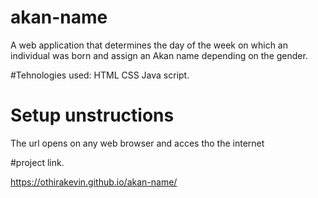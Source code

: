 # akan-name
A web application that determines the day of the week on which an individual was born and assign an Akan name depending on the gender.

#Tehnologies used:
HTML
CSS
Java script.

# Setup unstructions
The url opens on any web browser and acces tho the internet

#project link.

https://othirakevin.github.io/akan-name/
